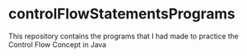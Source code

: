 # controlFlowStatementsPrograms
This repository contains the programs that I had made to practice the Control Flow Concept in Java
